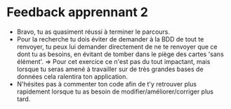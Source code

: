# Feedback apprennant 2

- Bravo, tu as quasiment réussi à terminer le parcours.
- Pour la recherche tu dois éviter de demander à la BDD de tout te renvoyer, tu peux lui demander directement de ne te renvoyer que ce dont tu as besoins, en évitant de tomber dans le piège des cartes 'sans élément'.
=> Pour cet exercice ce n'est pas du tout impactant, mais lorsque tu seras amené à travailler sur de très grandes bases de données cela ralentira ton application.
- N'hésites pas à commenter ton code afin de t'y retrouver plus rapidement lorsque tu as besoin de modifier/améliorer/corriger plus tard.

